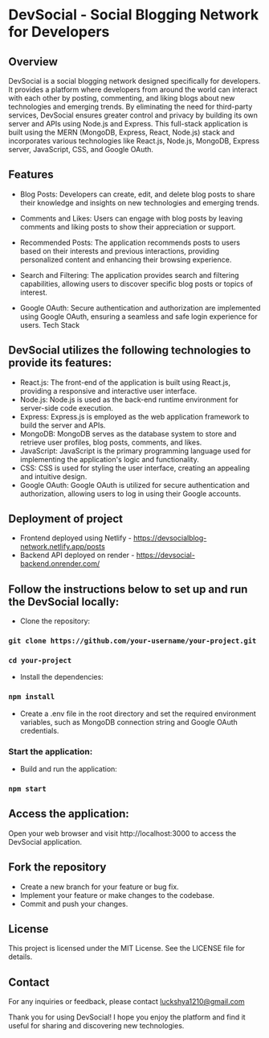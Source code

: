 # DevSocial - Social Blogging Network for Developers

## Overview

DevSocial is a social blogging network designed specifically for developers. It provides a platform where developers from around the world can interact with each other by posting, commenting, and liking blogs about new technologies and emerging trends. By eliminating the need for third-party services, DevSocial ensures greater control and privacy by building its own server and APIs using Node.js and Express. This full-stack application is built using the MERN (MongoDB, Express, React, Node.js) stack and incorporates various technologies like React.js, Node.js, MongoDB, Express server, JavaScript, CSS, and Google OAuth.

## Features

* Blog Posts: Developers can create, edit, and delete blog posts to share their knowledge and insights on new technologies and emerging trends.
 
* Comments and Likes: Users can engage with blog posts by leaving comments and liking posts to show their appreciation or support.
 
* Recommended Posts: The application recommends posts to users based on their interests and previous interactions, providing personalized content and enhancing their browsing experience.

* Search and Filtering: The application provides search and filtering capabilities, allowing users to discover specific blog posts or topics of interest.

* Google OAuth: Secure authentication and authorization are implemented using Google OAuth, ensuring a seamless and safe login experience for users.
Tech Stack 

## DevSocial utilizes the following technologies to provide its features:

* React.js: The front-end of the application is built using React.js, providing a responsive and interactive user interface.
* Node.js: Node.js is used as the back-end runtime environment for server-side code execution.
* Express: Express.js is employed as the web application framework to build the server and APIs.
* MongoDB: MongoDB serves as the database system to store and retrieve user profiles, blog posts, comments, and likes.
* JavaScript: JavaScript is the primary programming language used for implementing the application's logic and functionality.
* CSS: CSS is used for styling the user interface, creating an appealing and intuitive design.
* Google OAuth: Google OAuth is utilized for secure authentication and authorization, allowing users to log in using their Google accounts.

## Deployment of project

* Frontend deployed using Netlify - https://devsocialblog-network.netlify.app/posts
* Backend API deployed on render - https://devsocial-backend.onrender.com/

## Follow the instructions below to set up and run the DevSocial locally:
* Clone the repository:

### `git clone https://github.com/your-username/your-project.git`
### `cd your-project`

* Install the dependencies:

### `npm install`
* Create a .env file in the root directory and set the required environment variables, such as MongoDB connection string and Google OAuth credentials.

### Start the application:

* Build and run the application:

### `npm start`

## Access the application:

Open your web browser and visit http://localhost:3000 to access the DevSocial application.

## Fork the repository
* Create a new branch for your feature or bug fix.
* Implement your feature or make changes to the codebase.
* Commit and push your changes.

## License
This project is licensed under the MIT License. See the LICENSE file for details.

## Contact
For any inquiries or feedback, please contact luckshya1210@gmail.com

Thank you for using DevSocial! I hope you enjoy the platform and find it useful for sharing and discovering new technologies.
